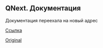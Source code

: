 ## QNext. Документация

Документация переехала на новый адрес

[Ссылка](/docs-test/)
  
[Original](https://telegra.ph/Katalog-10-31-3)